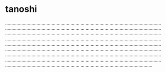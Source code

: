 # tanoshi

.....................................................................................................................................................................................................................................................................................................................................................................................................................................................................................................................................................................................................................................................................................................................................................................................................................................................................................................................................................................................................................................................................................................................................................